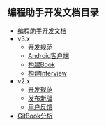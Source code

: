 编程助手开发文档目录
------

- [编程助手开发文档](../README.md)
- v3.x
    - [开发规范](v3/draft.md)
    - [Android客户端](v3/android.md)
    - [构建Book](v3/book.md)
    - [构建Interview](v3/interview.md)
- v2.x
    - [开发规范](v2/draft.md)
    - [发布新版](v2/md-release.md)
    - [用户反馈](v2/feedback.md)
- [GitBook分析](gitbook/README.md)
